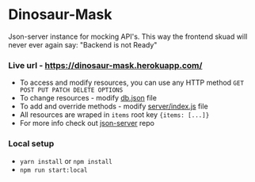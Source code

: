 # Dinosaur-Mask
Json-server instance for mocking API's. This way the frontend skuad will never ever again say: "Backend is not Ready"

### Live url - https://dinosaur-mask.herokuapp.com/

- To access and modify resources, you can use any HTTP method `GET POST PUT PATCH DELETE OPTIONS`
- To change resources - modify [db.json](/db.json) file
- To add and override methods - modify [server/index.js](//server/index.js) file
- All resources are wraped in `items` root key `{items: [...]}`
- For more info check out [json-server](https://github.com/typicode/json-server) repo

### Local setup
- `yarn install` or `npm install`
- `npm run start:local`
